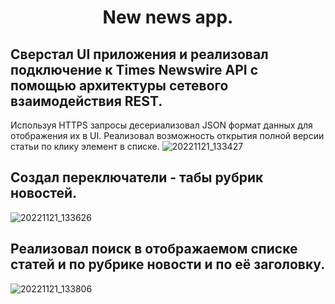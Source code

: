 <h1 align="center">New news app.</h1>
<h2 align="center">



## Сверстал UI приложения и реализовал подключение к Times Newswire API с помощью архитектуры сетевого взаимодействия REST. 
Используя HTTPS запросы десериализовал JSON формат данных для отображения их в UI. 
Реализовал возможность открытия полной версии статьи по клику элемент в списке.
![20221121_133427](https://user-images.githubusercontent.com/108389045/202994769-1253e0b9-9b7e-447a-a110-3743fae07964.gif)

## Создал переключатели - табы рубрик новостей.
![20221121_133626](https://user-images.githubusercontent.com/108389045/202994786-43509c4b-e683-4519-a62b-c55d8c877de0.gif)


## Реализовал поиск в отображаемом списке статей и по рубрике новости и по её заголовку.
![20221121_133806](https://user-images.githubusercontent.com/108389045/202994799-9b186208-25b1-4fc3-a1ee-3b83460f864b.gif)


